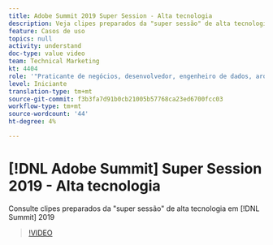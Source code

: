 ```yaml
---
title: Adobe Summit 2019 Super Session - Alta tecnologia
description: Veja clipes preparados da "super sessão" de alta tecnologia no Summit 2019
feature: Casos de uso
topics: null
activity: understand
doc-type: value video
team: Technical Marketing
kt: 4404
role: '"Praticante de negócios, desenvolvedor, engenheiro de dados, arquiteto, arquiteto de dados, administrador, líder"'
level: Iniciante
translation-type: tm+mt
source-git-commit: f3b3fa7d91b0cb21005b57768ca23ed6700fcc03
workflow-type: tm+mt
source-wordcount: '44'
ht-degree: 4%

---
```



# [!DNL Adobe Summit] Super Session 2019 - Alta tecnologia

Consulte clipes preparados da &quot;super sessão&quot; de alta tecnologia em [!DNL Summit] 2019

>[!VIDEO](https://video.tv.adobe.com/v/30548/?quality=12)
